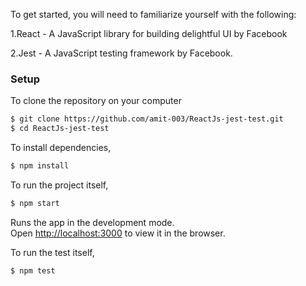 To get started, you will need to familiarize yourself with the following:

1.React - A JavaScript library for building delightful UI by Facebook

2.Jest - A JavaScript testing framework by Facebook.

### Setup

To clone the repository on your computer 
```bash
$ git clone https://github.com/amit-003/ReactJs-jest-test.git
$ cd ReactJs-jest-test
```

To install dependencies,
```bash
$ npm install
```

To run the project itself,
```bash
$ npm start
```
Runs the app in the development mode.<br>
Open [http://localhost:3000](http://localhost:3000) to view it in the browser.

To run the test itself,
```bash
$ npm test
```
